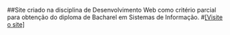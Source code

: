 ##Site criado na disciplina de Desenvolvimento Web como critério parcial para obtenção do diploma de Bacharel em Sistemas de Informação.
#[[Visite o site]](https://ritogomes.vercel.app)
